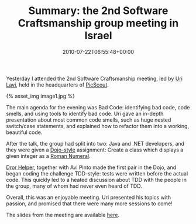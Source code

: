 ﻿---
title: 'Summary: the 2nd Software Craftsmanship group meeting in Israel'
date: 2010-07-22T06:55:48+00:00
---
Yesterday I attended the 2nd Software Craftsmanship meeting, led by [Uri Lavi](http://www.irefactor.net/), held in the headquarters of [PicScout](http://www.picscout.com/).
<!-- more -->
{% asset_img image1.jpg %}

The main agenda for the evening was Bad Code: identifying bad code, code smells, and using tools to identify bad code. Uri gave an in-depth presentation about most common code smells, such as huge nested switch/case statements, and explained how to refactor them into a working, beautiful code.

After the talk, the group had split into two: Java and .NET developers, and they were given a [Dojo-style](http://codingdojo.org/) assignment: Create a class which displays a given integer as a [Roman Numeral](http://en.wikipedia.org/wiki/Roman_numerals).

[Dror Helper](http://blog.drorhelper.com/), together with Avi Pinto made the first pair in the Dojo, and began coding the challenge TDD-style: tests were written before the actual code. This quickly led to a heated discussion about TDD with the people in the group, many of whom had never even heard of TDD.

Overall, this was an enjoyable meeting. Uri presented his topics with passion, and promised that there were many more sessions to come!

The slides from the meeting are available [here](http://www.slideshare.net/urilavi/software-craftsmanship-2).

